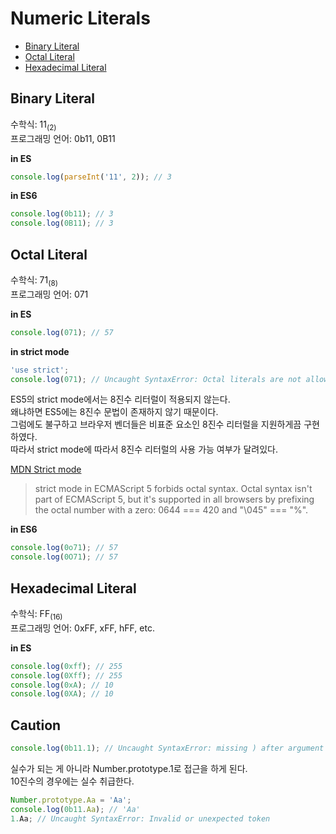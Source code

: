 # Numeric Literals
* [Binary Literal](#binary-literal)  
* [Octal Literal](#octal-literal)  
* [Hexadecimal Literal](#hexadecimal-literal)

## Binary Literal
수학식: 11<sub>(2)</sub>  
프로그래밍 언어: 0b11, 0B11

**in ES**
```javascript
console.log(parseInt('11', 2)); // 3
```

**in ES6**
```javascript
console.log(0b11); // 3
console.log(0B11); // 3
```

## Octal Literal
수학식: 71<sub>(8)</sub>  
프로그래밍 언어: 071

**in ES**
```javascript
console.log(071); // 57
```

**in strict mode**
```javascript
'use strict';
console.log(071); // Uncaught SyntaxError: Octal literals are not allowed in strict mode.
```
ES5의 strict mode에서는 8진수 리터럴이 적용되지 않는다.  
왜냐하면 ES5에는 8진수 문법이 존재하지 않기 때문이다.  
그럼에도 불구하고 브라우저 벤더들은 비표준 요소인 8진수 리터럴을 지원하게끔 구현하였다.  
따라서 strict mode에 따라서 8진수 리터럴의 사용 가능 여부가 달려있다.

[MDN Strict mode](https://developer.mozilla.org/en/docs/Web/JavaScript/Reference/Strict_mode#Converting_mistakes_into_errors)  
> strict mode in ECMAScript 5 forbids octal syntax.
Octal syntax isn't part of ECMAScript 5,
but it's supported in all browsers by prefixing the octal number with a zero:
0644 === 420 and "\045" === "%".

**in ES6**
```javascript
console.log(0o71); // 57
console.log(0O71); // 57
```

## Hexadecimal Literal
수학식: FF<sub>(16)</sub>  
프로그래밍 언어: 0xFF, xFF, hFF, etc.

**in ES**
```javascript
console.log(0xff); // 255
console.log(0Xff); // 255
console.log(0xA); // 10
console.log(0XA); // 10
```

## Caution
```javascript
console.log(0b11.1); // Uncaught SyntaxError: missing ) after argument list
```

실수가 되는 게 아니라 Number.prototype.1로 접근을 하게 된다.  
10진수의 경우에는 실수 취급한다.

```javascript
Number.prototype.Aa = 'Aa';
console.log(0b11.Aa); // 'Aa'
1.Aa; // Uncaught SyntaxError: Invalid or unexpected token
```

